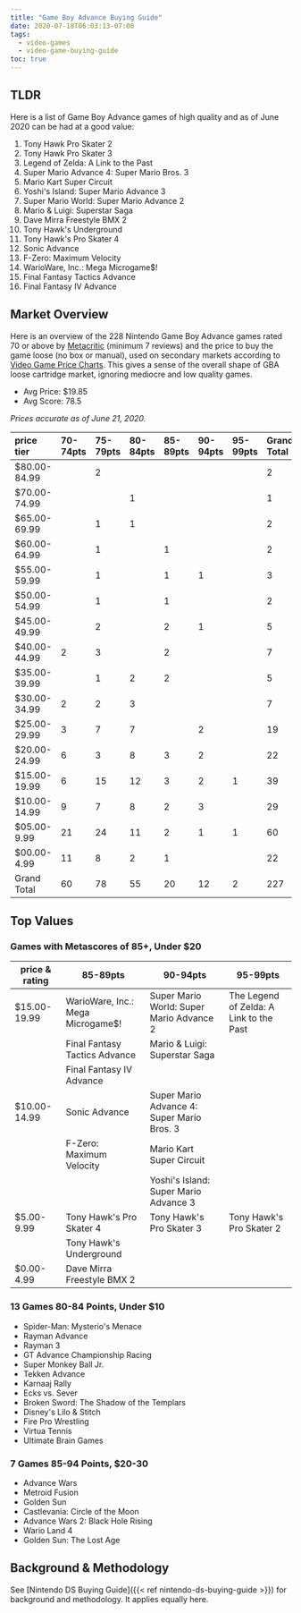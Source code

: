 ```yaml
---
title: "Game Boy Advance Buying Guide"
date: 2020-07-18T06:03:13-07:00
tags:
  - video-games
  - video-game-buying-guide
toc: true
---
```


## TLDR

Here is a list of Game Boy Advance games of high quality and as of June 2020 can be had at a good value:

1. Tony Hawk Pro Skater 2
1. Tony Hawk Pro Skater 3
1. Legend of Zelda: A Link to the Past
1. Super Mario Advance 4: Super Mario Bros. 3
1. Mario Kart Super Circuit
1. Yoshi's Island: Super Mario Advance 3
1. Super Mario World: Super Mario Advance 2
1. Mario & Luigi: Superstar Saga
1. Dave Mirra Freestyle BMX 2
1. Tony Hawk's Underground
1. Tony Hawk's Pro Skater 4
1. Sonic Advance
1. F-Zero: Maximum Velocity
1. WarioWare, Inc.: Mega Microgame$!
1. Final Fantasy Tactics Advance
1. Final Fantasy IV Advance

## Market Overview

Here is an overview of the 228 Nintendo Game Boy Advance games rated 70 or above by [Metacritic](https://www.metacritic.com) (minimum 7 reviews) and the price to buy the game loose (no box or manual), used on secondary markets according to [Video Game Price Charts](https://www.pricecharting.com). This gives a sense of the overall shape of GBA loose cartridge market, ignoring mediocre and low quality games.

- Avg Price: $19.85
- Avg Score: 78.5

*Prices accurate as of June 21, 2020.*

|price tier|70-74pts|75-79pts|80-84pts|85-89pts|90-94pts|95-99pts|Grand Total|
|:---|:---|:---|:---|:---|:---|:---|:---|
|$80.00-84.99||2|||||2|
|$70.00-74.99|||1||||1|
|$65.00-69.99||1|1||||2|
|$60.00-64.99||1||1|||2|
|$55.00-59.99||1||1|1||3|
|$50.00-54.99||1||1|||2|
|$45.00-49.99||2||2|1||5|
|$40.00-44.99|2|3||2|||7|
|$35.00-39.99||1|2|2|||5|
|$30.00-34.99|2|2|3||||7|
|$25.00-29.99|3|7|7||2||19|
|$20.00-24.99|6|3|8|3|2||22|
|$15.00-19.99|6|15|12|3|2|1|39|
|$10.00-14.99|9|7|8|2|3||29|
|$05.00-9.99|21|24|11|2|1|1|60|
|$00.00-4.99|11|8|2|1|||22|
|Grand Total|60|78|55|20|12|2|227|

## Top Values

### Games with Metascores of 85+, Under $20

| price & rating | 85-89pts                          | 90-94pts                                   | 95-99pts                                |
|----------------|-----------------------------------|--------------------------------------------|-----------------------------------------|
| $15.00-19.99   | WarioWare, Inc.: Mega Microgame$! | Super Mario World: Super Mario Advance 2   | The Legend of Zelda: A Link to the Past |
|                | Final Fantasy Tactics Advance     | Mario & Luigi: Superstar Saga              |                                         |
|                | Final Fantasy IV Advance          |                                            |                                         |
| $10.00-14.99   | Sonic Advance                     | Super Mario Advance 4: Super Mario Bros. 3 |                                         |
|                | F-Zero: Maximum Velocity          | Mario Kart Super Circuit                   |                                         |
|                |                                   | Yoshi's Island: Super Mario Advance 3      |                                         |
| $5.00-9.99     | Tony Hawk's Pro Skater 4          | Tony Hawk's Pro Skater 3                   | Tony Hawk's Pro Skater 2                |
|                | Tony Hawk's Underground           |                                            |                                         |
| $0.00-4.99     | Dave Mirra Freestyle BMX 2        |                                            |                                         |

### 13 Games 80-84 Points, Under $10

- Spider-Man: Mysterio's Menace
- Rayman Advance
- Rayman 3
- GT Advance Championship Racing
- Super Monkey Ball Jr.
- Tekken Advance
- Karnaaj Rally
- Ecks vs. Sever
- Broken Sword: The Shadow of the Templars
- Disney's Lilo & Stitch
- Fire Pro Wrestling
- Virtua Tennis
- Ultimate Brain Games

### 7 Games 85-94 Points, $20-30

- Advance Wars
- Metroid Fusion
- Golden Sun
- Castlevania: Circle of the Moon
- Advance Wars 2: Black Hole Rising
- Wario Land 4
- Golden Sun: The Lost Age

## Background & Methodology

See [Nintendo DS Buying Guide]({{< ref nintendo-ds-buying-guide >}}) for background and methodology. It applies equally here.

